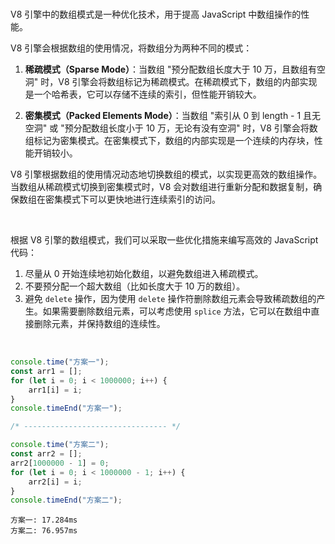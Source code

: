 <br>

V8 引擎中的数组模式是一种优化技术，用于提高 JavaScript 中数组操作的性能。

V8 引擎会根据数组的使用情况，将数组分为两种不同的模式：

1. **稀疏模式（Sparse Mode）**：当数组 "预分配数组长度大于 10 万，且数组有空洞" 时，V8 引擎会将数组标记为稀疏模式。在稀疏模式下，数组的内部实现是一个哈希表，它可以存储不连续的索引，但性能开销较大。

2. **密集模式（Packed Elements Mode）**：当数组 "索引从 0 到 length - 1 且无空洞" 或 "预分配数组长度小于 10 万，无论有没有空洞" 时，V8 引擎会将数组标记为密集模式。在密集模式下，数组的内部实现是一个连续的内存块，性能开销较小。

V8 引擎根据数组的使用情况动态地切换数组的模式，以实现更高效的数组操作。当数组从稀疏模式切换到密集模式时，V8 会对数组进行重新分配和数据复制，确保数组在密集模式下可以更快地进行连续索引的访问。

<br>

根据 V8 引擎的数组模式，我们可以采取一些优化措施来编写高效的 JavaScript 代码：

1. 尽量从 0 开始连续地初始化数组，以避免数组进入稀疏模式。
2. 不要预分配一个超大数组（比如长度大于 10 万的数组）。
3. 避免 `delete` 操作，因为使用 `delete` 操作符删除数组元素会导致稀疏数组的产生。如果需要删除数组元素，可以考虑使用 `splice` 方法，它可以在数组中直接删除元素，并保持数组的连续性。

<br>

```js
console.time("方案一");
const arr1 = [];
for (let i = 0; i < 1000000; i++) {
    arr1[i] = i;
}
console.timeEnd("方案一");

/* -------------------------------- */

console.time("方案二");
const arr2 = [];
arr2[1000000 - 1] = 0;
for (let i = 0; i < 1000000 - 1; i++) {
    arr2[i] = i;
}
console.timeEnd("方案二");
```

```
方案一: 17.284ms
方案二: 76.957ms
```
